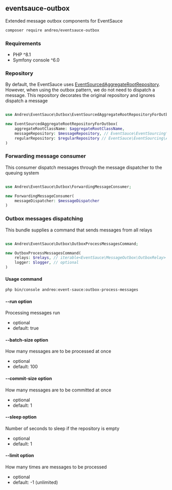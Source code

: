## eventsauce-outbox

Extended message outbox components for EventSauce

```bash
composer require andreo/eventsauce-outbox
```

### Requirements

- PHP ^8.1
- Symfony console ^6.0

### Repository

By default, the EventSauce uses [EventSourcedAggregateRootRepository](https://eventsauce.io/docs/event-sourcing/bootstrap/). 
However, when using the outbox pattern, we do not need to dispatch a message. 
This repository decorates the original repository and ignores dispatch a message

```php

use Andreo\EventSauce\Outbox\EventSourcedAggregateRootRepositoryForOutbox;

new EventSourcedAggregateRootRepositoryForOutbox(
    aggregateRootClassName: $aggregateRootClassName,
    messageRepository: $messageRepository, // EventSauce\EventSourcing\MessageRepository
    regularRepository: $regularRepository // EventSauce\EventSourcing\AggregateRootRepository
)
```

### Forwarding message consumer

This consumer dispatch messages through the message dispatcher 
to the queuing system

```php

use Andreo\EventSauce\Outbox\ForwardingMessageConsumer;

new ForwardingMessageConsumer(
    messageDispatcher: $messageDispatcher
)
```

### Outbox messages dispatching

This bundle supplies a command that sends messages from all relays

```php

use Andreo\EventSauce\Outbox\OutboxProcessMessagesCommand;

new OutboxProcessMessagesCommand(
    relays: $relays, // iterable<EventSauce\MessageOutbox\OutboxRelay>
    logger: $logger, // optional
)
```

#### Usage command

```bash
php bin/console andreo:event-sauce:outbox-process-messages
```

#### --run option

Processing messages run

- optional
- default: true

#### --batch-size option

How many messages are to be processed at once

- optional
- default: 100

#### --commit-size option

How many messages are to be committed at once

- optional
- default: 1

#### --sleep option

Number of seconds to sleep if the repository is empty

- optional
- default: 1

#### --limit option

How many times are messages to be processed

- optional
- default: -1 (unlimited)